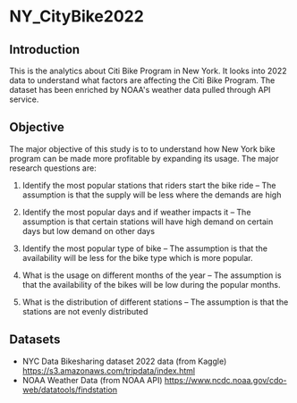 # NY_CityBike2022

## Introduction

This is the analytics about Citi Bike Program in New York. It looks into 2022 data to understand what factors are affecting the Citi Bike Program. The dataset has been enriched by NOAA's weather data pulled through API service. 

## Objective

The major objective of this study is to to understand how New York bike program can be made more profitable by expanding its usage. The major research questions are:

1.	Identify the most popular stations that riders start the bike ride – The assumption is that the supply will be less where the demands are high

2.	Identify the most popular days and if weather impacts it – The assumption is that certain stations will have high demand on certain days but low demand on other days

3.	Identify the most popular type of bike – The assumption is that the availability will be less for the bike type which is more popular.

4.	What is the usage on different months of the year – The assumption is that the availability of the bikes will be low during the popular months.

5.	What is the distribution of different stations – The assumption is that the stations are not evenly distributed


## Datasets

- NYC Data Bikesharing dataset 2022 data (from Kaggle) https://s3.amazonaws.com/tripdata/index.html 
-  NOAA Weather Data (from NOAA API) https://www.ncdc.noaa.gov/cdo-web/datatools/findstation 
